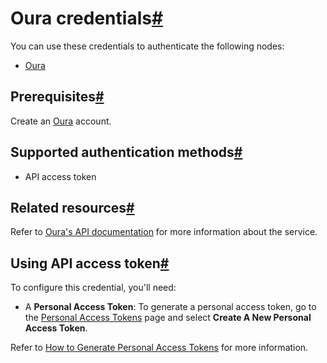 [](https://github.com/n8n-io/n8n-docs/edit/main/docs/integrations/builtin/credentials/oura.md "Edit this page")

# Oura credentials[#](#oura-credentials "Permanent link")

You can use these credentials to authenticate the following nodes:

*   [Oura](../../app-nodes/n8n-nodes-base.oura/)

## Prerequisites[#](#prerequisites "Permanent link")

Create an [Oura](https://ouraring.com/developer) account.

## Supported authentication methods[#](#supported-authentication-methods "Permanent link")

*   API access token

## Related resources[#](#related-resources "Permanent link")

Refer to [Oura's API documentation](https://cloud.ouraring.com/v2/docs) for more information about the service.

## Using API access token[#](#using-api-access-token "Permanent link")

To configure this credential, you'll need:

*   A **Personal Access Token**: To generate a personal access token, go to the [Personal Access Tokens](https://cloud.ouraring.com/personal-access-tokens) page and select **Create A New Personal Access Token**.

Refer to [How to Generate Personal Access Tokens](https://support.ouraring.com/hc/en-us/articles/4415266939155-The-Oura-API#h_01H5B94SP4P9YHG9ZKN1H69E7Z) for more information.